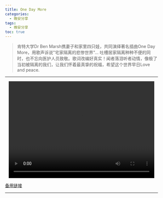 ```yaml
---
title: One Day More
categories:
  - 晚安分享
tags:
  - 晚安分享
toc: true 
---
```



>  肯特大学Dr Ben Marsh携妻子和家里四只娃，共同演绎著名插曲One Day More，用歌声诉说"宅家隔离的悲惨世界"… 吐槽居家隔离种种不便的同时，也不忘向医护人员致敬。歌词改编好真实！闻者落泪听者动情，像极了当初被隔离的我们，让我们怀着最真挚的祝福，希望这个世界早日Love and peace.
---

<p style="text-align:center">
   <video width="480" height="320" controls>
       <source src="/video/33.mp4">
   </video>
</p>
 <p><a href="/video/33.mp4">备用链接</a></p>
 
---





